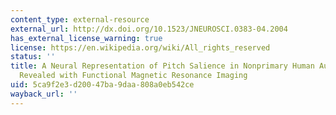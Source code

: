 ```yaml
---
content_type: external-resource
external_url: http://dx.doi.org/10.1523/JNEUROSCI.0383-04.2004
has_external_license_warning: true
license: https://en.wikipedia.org/wiki/All_rights_reserved
status: ''
title: A Neural Representation of Pitch Salience in Nonprimary Human Auditory Cortex
  Revealed with Functional Magnetic Resonance Imaging
uid: 5ca9f2e3-d200-47ba-9daa-808a0eb542ce
wayback_url: ''
---
```

